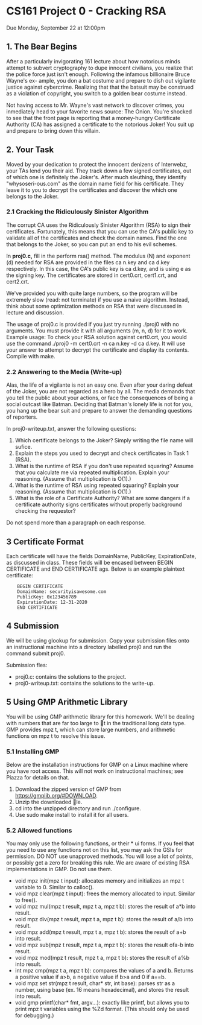 # CS161 Project 0 - Cracking RSA
Due Monday, September 22 at 12:00pm

## 1. The Bear Begins
After a particularly invigorating 161 lecture about how notorious minds attempt to subvert cryptography to dupe innocent civilians, you realize that the police force just isn't enough. Following the infamous billionaire Bruce Wayne's ex-
ample, you don a bat costume and prepare to dish out vigilante justice against cybercrime. Realizing that that the batsuit may be construed as a violation of copyright, you switch to a golden bear costume instead.

Not having access to Mr. Wayne's vast network to discover crimes, you inmediately head to your favorite news source: The Onion. You're shocked to see that the front page is reporting that a money-hungry Certificate Authority (CA) has assigned a certificate to the notorious Joker! You suit up and prepare to bring down this villain.

## 2. Your Task
Moved by your dedication to protect the innocent denizens of Interwebz, your TAs lend you their aid. They track down a few signed certificates, out of which one is definitely the Joker's. After much sleuthing, they identify "whysoseri-ous.com" as the domain name field for his certificate. They leave it to you to decrypt the certificates and discover the which one belongs to the Joker.

### 2.1 Cracking the Ridiculously Sinister Algorithm
The corrupt CA uses the Ridiculously Sinister Algorithm (RSA) to sign their certificates. Fortunately, this means that you can use the CA's public key to validate all of the certificates and check the domain names. Find the one that belongs to the Joker, so you can put an end to his evil schemes.

In **proj0.c,** fill in the perform rsa() method. The modulus (N) and exponent (d) needed for RSA are provided in the files ca n.key and ca d.key respectively. In this case, the CA's public key is ca d.key, and is using e as the signing key. The certificates are stored in cert0.crt, cert1.crt, and cert2.crt.

We've provided you with quite large numbers, so the program will be extremely slow (read: not terminate) if you use a naive algorithm. Instead, think about some optimization methods on RSA that were discussed in lecture and discussion.

The usage of proj0.c is provided if you just try running ./proj0 with no arguments. You must provide it with all arguments (m, n, d) for it to work. Example usage: To check your RSA solution against cert0.crt, you would use the command ./proj0 -m cert0.crt -n ca n.key -d ca d.key. It will use your answer to attempt to decrypt the certificate and display its contents.
Compile with make.

### 2.2 Answering to the Media (Write-up)
Alas, the life of a vigilante is not an easy one. Even after your daring defeat of the Joker, you are not regarded as a hero by all. The media demands that you tell the public about your actions, or face the consequences of being a social
outcast like Batman. Deciding that Batman's lonely life is not for you, you hang up the bear suit and prepare to answer the demanding questions of reporters.

In proj0-writeup.txt, answer the following questions:

1. Which certificate belongs to the Joker? Simply writing the file name will sufice.
2. Explain the steps you used to decrypt and check certificates in Task 1 (RSA).
3. What is the runtime of RSA if you don't use repeated squaring? Assume that you calculate me via repeated multiplication. Explain your reasoning. (Assume that multiplication is O(1).)
4. What is the runtime of RSA using repeated squaring? Explain your reasoning. (Assume that multiplication is O(1).)
5. What is the role of a Certificate Authority? What are some dangers if a certificate authority signs certificates without properly background checking the requestor?

Do not spend more than a paragraph on each response.

## 3 Certificate Format
Each certificate will have the fields DomainName, PublicKey, ExpirationDate, as discussed in class. These fields will be encased between BEGIN CERTIFICATE and END CERTIFICATE ags. Below is an example plaintext certificate:

        BEGIN CERTIFICATE
        DomainName: securityisawesome.com
        PublicKey: 0x123456789
        ExpirationDate: 12-31-2020
        END CERTIFICATE

## 4 Submission
We will be using glookup for submission. Copy your submission files onto an instructional machine into a directory labelled proj0 and run the command submit proj0.

Submission fles:
- proj0.c: contains the solutions to the project.
- proj0-writeup.txt: contains the solutions to the write-up.

## 5 Using GMP Arithmetic Library
You will be using GMP arithmetic library for this homework. We'll be dealing with numbers that are far too large to t in the traditional long data type. GMP provides mpz t, which can store large numbers, and arithmetic functions on mpz t to resolve this issue.

### 5.1 Installing GMP
Below are the installation instructions for GMP on a Linux machine where you have root access. This will not work on instructional machines; see Piazza for details on that.
1. Download the zipped version of GMP from https://gmplib.org/#DOWNLOAD.
2. Unzip the downloaded le.
3. cd into the unzipped directory and run ./configure.
4. Use sudo make install to install it for all users.

### 5.2 Allowed functions
You may only use the following functions, or their * ui forms. If you feel that you need to use any functions not on this list, you may ask the GSIs for permission. DO NOT use unapproved methods. You will lose a lot of points, or possibly get a zero for breaking this rule. We are aware of existing RSA implementations in GMP. Do not use them.
- void mpz init(mpz t input): allocates memory and initializes an mpz t variable to 0. Similar to calloc().
- void mpz clear(mpz t input): frees the memory allocated to input. Similar to free().
- void mpz mul(mpz t result, mpz t a, mpz t b): stores the result of a*b into result.
- void mpz div(mpz t result, mpz t a, mpz t b): stores the result of a/b into result.
- void mpz add(mpz t result, mpz t a, mpz t b): stores the result of a+b into result.
- void mpz sub(mpz t result, mpz t a, mpz t b): stores the result ofa-b into result.
- void mpz mod(mpz t result, mpz t a, mpz t b): stores the result of a%b into result.
- int mpz cmp(mpz t a, mpz t b): compares the values of a and b. Returns a positive value if a>b, a negative value if b>a and 0 if a==b.
- void mpz set str(mpz t result, char* str, int base): parses str as a number, using base (ex. 16 means hexadecimal), and stores the result into result.
- void gmp printf(char* fmt, argv...): exactly like printf, but allows you to print mpz t variables using the %Zd format. (This should only be used for debugging.)